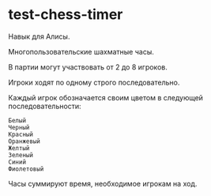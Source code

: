 # test-chess-timer

Навык для Алисы.

Многопользовательские шахматные часы. 

В партии могут участвовать от 2 до 8 игроков.

Игроки ходят по одному строго последовательно.

Каждый игрок обозначается своим цветом в следующей последовательности:
  ```
  Белый
  Черный
  Красный
  Оранжевый
  Желтый
  Зеленый
  Синий
  Фиолетовый
  ```

Часы суммируют время, необходимое игрокам на ход.
